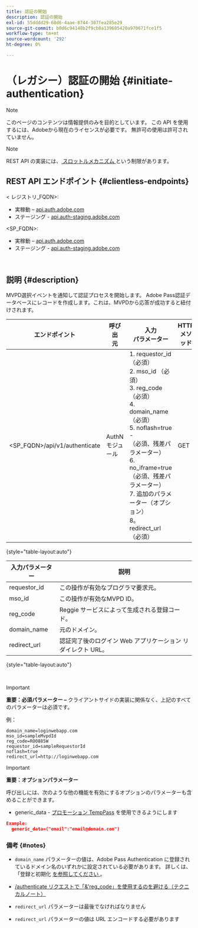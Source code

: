 ```yaml
---
title: 認証の開始
description: 認証の開始
exl-id: 55dddd29-68d6-4aae-8744-307fea285e29
source-git-commit: b0d6c94148b2f9cb8a139685420a970671fce1f5
workflow-type: tm+mt
source-wordcount: '292'
ht-degree: 0%

---
```


# （レガシー）認証の開始 {#initiate-authentication}

>[!NOTE]
>
>このページのコンテンツは情報提供のみを目的としています。 この API を使用するには、Adobeから現在のライセンスが必要です。 無許可の使用は許可されていません。

>[!NOTE]
>
> REST API の実装には、[ スロットルメカニズム ](/help/authentication/integration-guide-programmers/throttling-mechanism.md) という制限があります。

## REST API エンドポイント {#clientless-endpoints}

&lt; レジストリ_FQDN>:

* 実稼動 – [api.auth.adobe.com](http://api.auth.adobe.com/)
* ステージング - [api.auth-staging.adobe.com](http://api.auth-staging.adobe.com/)

&lt;SP_FQDN>:

* 実稼動 – [api.auth.adobe.com](http://api.auth.adobe.com/)
* ステージング - [api.auth-staging.adobe.com](http://api.auth-staging.adobe.com/)

</br>


## 説明 {#description}

MVPD選択イベントを通知して認証プロセスを開始します。 Adobe Pass認証データベースにレコードを作成します。これは、MVPDから応答が成功すると紐付けされます。



| エンドポイント | 呼び出 </br> 元 | 入力   </br> パラメーター | HTTP </br> メソッド | 応答 | HTTP </br>Response |
| --- | --- | --- | --- | --- | --- |
| &lt;SP_FQDN>/api/v1/authenticate | AuthN モジュール | 1. requestor_id （必須） </br>2.  mso_id （必須） </br>3.  reg_code （必須） </br>4.  domain_name （必須） </br>5.  noflash=true - </br>    （必須、残差パラメーター） </br>6.  no_iframe=true （必須、残差パラメーター） </br>7.  追加のパラメーター（オプション） </br>8。  redirect_url （必須） | GET | ログイン Web アプリケーションは、MVPDのログインページにリダイレクトされます。 | 完全なリダイレクト実装用の 302 |

{style="table-layout:auto"}


| 入力パラメーター | 説明 |
| --- | --- |
| requestor_id | この操作が有効なプログラマ要求元。 |
| mso_id | この操作が有効なMVPD ID。 |
| reg_code | Reggie サービスによって生成される登録コード。 |
| domain_name | 元のドメイン。 |
| redirect_url | 認証完了後のログイン Web アプリケーション リダイレクト URL。 |

{style="table-layout:auto"}

</br>

>[!IMPORTANT]
> 
>**重要：必須パラメーター –** クライアントサイドの実装に関係なく、上記のすべてのパラメーターは必須です。
>
>
>例：
>
>```
>domain_name=loginwebapp.com
>mso_id=sampleMvpdId
>reg_code=RO0885W
>requestor_id=sampleRequestorId
>noflash=true
>redirect_url=http://loginwebapp.com
>```

>[!IMPORTANT]
> 
>**重要：オプションパラメーター**
>
>呼び出しには、次のような他の機能を有効にするオプションのパラメーターも含めることができます。
>
> * generic\_data - [ プロモーション TempPass](/help/authentication/integration-guide-programmers/features-premium/temporary-access/promotional-temp-pass.md) を使用できるようにします
>
>```JSON
>Example:
>   generic_data=("email":"email@domain.com")
>```


### **備考** {#notes}

* `domain_name` パラメーターの値は、Adobe Pass Authentication に登録されているドメイン名のいずれかに設定されている必要があります。 詳しくは、「登録と初期化 [ を参照してください ](/help/authentication/kickstart/programmer-overview.md)。

* [/authenticate リクエストで「&amp;&#39;reg\_code」を使用するのを避ける（テクニカルノート）](/help/authentication/integration-guide-programmers/legacy/notes-technical/clientless-avoid-using-reg-code-in-authenticate-request.md)

* `redirect_url` パラメーターは最後でなければなりません

* `redirect_url` パラメーターの値は URL エンコードする必要があります
